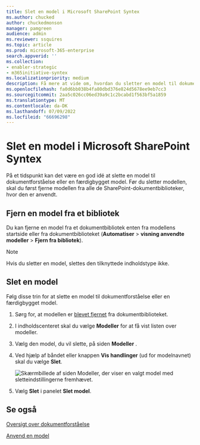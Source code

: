 ```yaml
---
title: Slet en model i Microsoft SharePoint Syntex
ms.author: chucked
author: chuckedmonson
manager: pamgreen
audience: admin
ms.reviewer: ssquires
ms.topic: article
ms.prod: microsoft-365-enterprise
search.appverid: ''
ms.collection:
- enabler-strategic
- m365initiative-syntex
ms.localizationpriority: medium
description: Få mere at vide om, hvordan du sletter en model til dokumentforståelse i Microsoft SharePoint Syntex.
ms.openlocfilehash: fa0d6bb038b4fa80dbd376e824d5678ee9eb7cc3
ms.sourcegitcommit: 2aa5c026cc06ed39a9c1c2bcabd1f563bf5a1859
ms.translationtype: MT
ms.contentlocale: da-DK
ms.lasthandoff: 07/09/2022
ms.locfileid: "66696298"
---
```

# <a name="delete-a-model-in-microsoft-sharepoint-syntex"></a>Slet en model i Microsoft SharePoint Syntex

På et tidspunkt kan det være en god idé at slette en model til dokumentforståelse eller en færdigbygget model. Før du sletter modellen, skal du først fjerne modellen fra alle de SharePoint-dokumentbiblioteker, hvor den er anvendt.

## <a name="remove-a-model-from-a-library"></a>Fjern en model fra et bibliotek

Du kan fjerne en model fra et dokumentbibliotek enten fra modellens startside eller fra dokumentbiblioteket (**Automatiser** > **visning anvendte modeller** > **Fjern fra bibliotek**).

> [!NOTE]
> Hvis du sletter en model, slettes den tilknyttede indholdstype ikke. 

## <a name="delete-a-model"></a>Slet en model

Følg disse trin for at slette en model til dokumentforståelse eller en færdigbygget model.

1. Sørg for, at modellen er [blevet fjernet](#remove-a-model-from-a-library) fra dokumentbiblioteket.
 
2. I indholdscenteret skal du vælge **Modeller** for at få vist listen over modeller.

3. Vælg den model, du vil slette, på siden **Modeller** .

4. Ved hjælp af båndet eller knappen **Vis handlinger** (ud for modelnavnet) skal du vælge **Slet**. 

    ![Skærmbillede af siden Modeller, der viser en valgt model med sletteindstillingerne fremhævet.](../media/content-understanding/select-model-delete.png)

5. Vælg **Slet** i panelet **Slet model**.

## <a name="see-also"></a>Se også

[Oversigt over dokumentforståelse](document-understanding-overview.md)

[Anvend en model](apply-a-model.md) 
